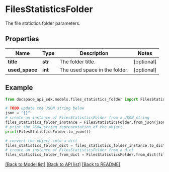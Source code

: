 # FilesStatisticsFolder
The file statictics folder parameters.

## Properties

Name | Type | Description | Notes
------------ | ------------- | ------------- | -------------
**title** | **str** | The folder title. | [optional] 
**used_space** | **int** | The used space in the folder. | [optional] 

## Example

```python
from docspace_api_sdk.models.files_statistics_folder import FilesStatisticsFolder

# TODO update the JSON string below
json = "{}"
# create an instance of FilesStatisticsFolder from a JSON string
files_statistics_folder_instance = FilesStatisticsFolder.from_json(json)
# print the JSON string representation of the object
print(FilesStatisticsFolder.to_json())

# convert the object into a dict
files_statistics_folder_dict = files_statistics_folder_instance.to_dict()
# create an instance of FilesStatisticsFolder from a dict
files_statistics_folder_from_dict = FilesStatisticsFolder.from_dict(files_statistics_folder_dict)
```
[[Back to Model list]](../README.md#documentation-for-models) [[Back to API list]](../README.md#documentation-for-api-endpoints) [[Back to README]](../README.md)



